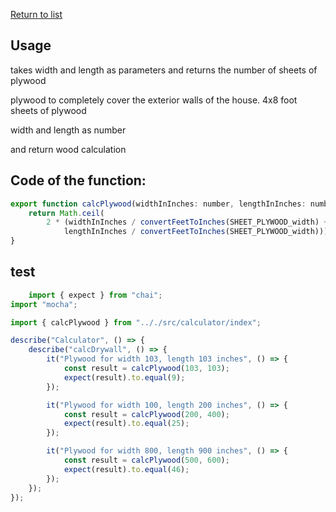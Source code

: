 [Return to list](./readme.md) 

## Usage
takes width and length as parameters
and returns the number of sheets of plywood 

plywood to completely cover the exterior walls of the house.
4x8 foot sheets of plywood

width and length as number

and return wood calculation

## Code of the function: 

```javascript
export function calcPlywood(widthInInches: number, lengthInInches: number) {
    return Math.ceil(
        2 * (widthInInches / convertFeetToInches(SHEET_PLYWOOD_width) +
            lengthInInches / convertFeetToInches(SHEET_PLYWOOD_width)));
}
```

## test

```Javascript
    import { expect } from "chai";
import "mocha";

import { calcPlywood } from ".././src/calculator/index";

describe("Calculator", () => {
    describe("calcDrywall", () => {
        it("Plywood for width 103, length 103 inches", () => {
            const result = calcPlywood(103, 103);
            expect(result).to.equal(9);
        });

        it("Plywood for width 100, length 200 inches", () => {
            const result = calcPlywood(200, 400);
            expect(result).to.equal(25);
        });

        it("Plywood for width 800, length 900 inches", () => {
            const result = calcPlywood(500, 600);
            expect(result).to.equal(46);
        });
    });
});
